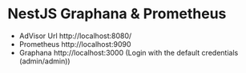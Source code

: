 # NestJS Graphana & Prometheus

- AdVisor Url http://localhost:8080/
- Prometheus http://localhost:9090
- Graphana http://localhost:3000 (Login with the default credentials (admin/admin))